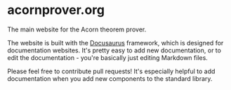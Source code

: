 # acornprover.org

The main website for the Acorn theorem prover.

The website is built with the [Docusaurus](https://docusaurus.io) framework, which is designed for documentation websites. It's pretty easy to add new documentation, or to edit the documentation - you're
basically just editing Markdown files.

Please feel free to contribute pull requests! It's especially helpful to add documentation when you add new components to the standard library.
